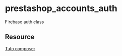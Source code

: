 # prestashop_accounts_auth

Firebase auth class

## Resource

[Tuto composer](https://ourcodeworld.com/articles/read/342/how-to-create-with-github-your-first-psr-4-composer-packagist-package-and-publish-it-in-packagist)
